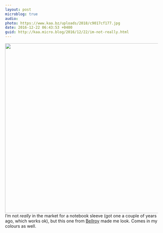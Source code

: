```yaml
---
layout: post
microblog: true
audio: 
photo: https://www.kaa.bz/uploads/2018/c9017cf177.jpg
date: 2016-12-22 06:43:53 +0400
guid: http://kaa.micro.blog/2016/12/22/im-not-really.html
---
```

<img src="https://www.kaa.bz/uploads/2018/c9017cf177.jpg" alt="" width="840" height="560" class="alignnone size-full wp-image-26" /> I’m not <em>really</em> in the market for a notebook sleeve (got one a couple of years ago, which works ok), but this one from <a href="https://bellroy.com/products/notebook-cover/blue_steel">Bellroy</a> made me look. Comes in my colours as well.
